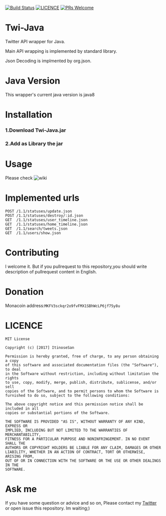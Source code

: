 [![Build Status](https://travis-ci.org/ItinoseSan/twi-Java.svg?branch=0109)](https://travis-ci.org/ItinoseSan/twi-Java)
 [![LICENCE](https://img.shields.io/dub/l/vibe-d.svg)](https://github.com/ItinoseSan/Twi-Java/blob/0109/LICENCE)
[![PRs Welcome](https://img.shields.io/badge/PRs-welcome-brightgreen.svg?style=flat-square)](http://makeapullrequest.com)
# Twi-Java
Twitter API wrapper for Java. 

Main API wrapping is implemented by standard library. 

Json Decoding is implmented by org.json.
# Java Version
This wrapper's current java version is java8
# Installation
### 1.Download Twi-Java.jar 
### 2.Add as Library the jar
# Usage
Please check ![wiki](https://github.com/ItinoseSan/twi-Java/wiki/Usage-of-twi-Java)
# Implemented urls

````
POST /1.1/statuses/update.json
POST /1.1/statuses/destroy/:id.json
GET  /1.1/statuses/user_timeline.json
GET  /1.1/statuses/home_timeline.json
GET  /1.1/search/tweets.json
GET  /1.1/users/show.json
````
# Contributing
I welcome it. But if you pullrequest to this repository,you should write description of pullrequest content in English.
# Donation
Monacoin address:```MKFV3sckqr2o9fvFMX1SBhWcLP6jf75y8u```
# LICENCE
```
MIT License

Copyright (c) [2017] ItinoseSan

Permission is hereby granted, free of charge, to any person obtaining a copy
of this software and associated documentation files (the "Software"), to deal
in the Software without restriction, including without limitation the rights
to use, copy, modify, merge, publish, distribute, sublicense, and/or sell
copies of the Software, and to permit persons to whom the Software is
furnished to do so, subject to the following conditions:

The above copyright notice and this permission notice shall be included in all
copies or substantial portions of the Software.

THE SOFTWARE IS PROVIDED "AS IS", WITHOUT WARRANTY OF ANY KIND, EXPRESS OR
IMPLIED, INCLUDING BUT NOT LIMITED TO THE WARRANTIES OF MERCHANTABILITY,
FITNESS FOR A PARTICULAR PURPOSE AND NONINFRINGEMENT. IN NO EVENT SHALL THE
AUTHORS OR COPYRIGHT HOLDERS BE LIABLE FOR ANY CLAIM, DAMAGES OR OTHER
LIABILITY, WHETHER IN AN ACTION OF CONTRACT, TORT OR OTHERWISE, ARISING FROM,
OUT OF OR IN CONNECTION WITH THE SOFTWARE OR THE USE OR OTHER DEALINGS IN THE
SOFTWARE.
```
# Ask me
If you have some question or advice and so on, Please contact my [Twitter](https://twitter.com/ItinoseVM) or open issue this repository. Im waiting;)
